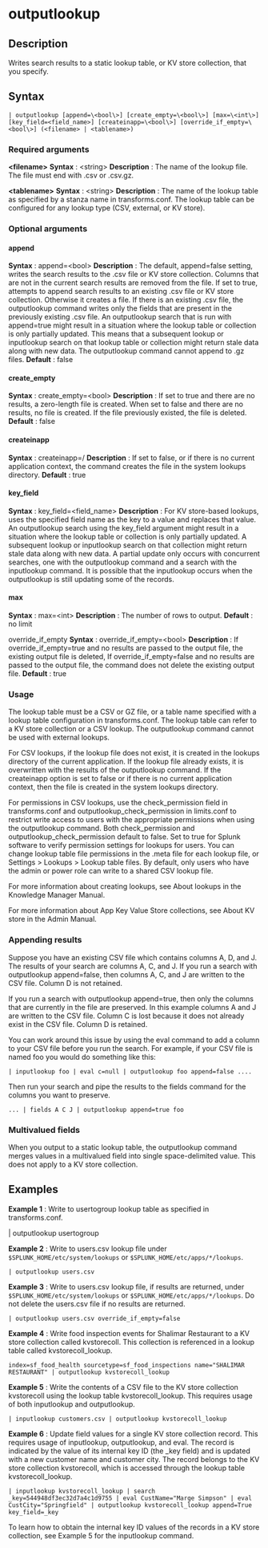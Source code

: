 # outputlookup

## Description

Writes search results to a static lookup table, or KV store collection, that you specify.

## Syntax

```spl
| outputlookup [append=\<bool\>] [create_empty=\<bool\>] [max=\<int\>] [key_field=<field_name>] [createinapp=\<bool\>] [override_if_empty=\<bool\>] (<filename> | <tablename>)
```

### Required arguments

**\<filename\>**
**Syntax** : \<string\>
**Description** : The name of the lookup file. The file must end with .csv or .csv.gz.

**\<tablename\>**
**Syntax** : \<string\>
**Description** : The name of the lookup table as specified by a stanza name in transforms.conf. The lookup table can be configured for any lookup type (CSV, external, or KV store).

### Optional arguments

#### append

**Syntax** : append=\<bool\>
**Description** : The default, append=false setting, writes the search results to the .csv file or KV store collection. Columns that are not in the current search results are removed from the file. If set to true, attempts to append search results to an existing .csv file or KV store collection. Otherwise it creates a file. If there is an existing .csv file, the outputlookup command writes only the fields that are present in the previously existing .csv file. An outputlookup search that is run with append=true might result in a situation where the lookup table or collection is only partially updated. This means that a subsequent lookup or inputlookup search on that lookup table or collection might return stale data along with new data. The outputlookup command cannot append to .gz files.
**Default** : false

#### create_empty

**Syntax** : create_empty=\<bool\>
**Description** : If set to true and there are no results, a zero-length file is created. When set to false and there are no results, no file is created. If the file previously existed, the file is deleted. 
**Default** : false

#### createinapp

**Syntax** : createinapp=/<bool/>
**Description** : If set to false, or if there is no current application context, the command creates the file in the system lookups directory. 
**Default** : true

#### key_field

**Syntax** : key_field=<field_name>
**Description** : For KV store-based lookups, uses the specified field name as the key to a value and replaces that value. An outputlookup search using the key_field argument might result in a situation where the lookup table or collection is only partially updated. A subsequent lookup or inputlookup search on that collection might return stale data along with new data. A partial update only occurs with concurrent searches, one with the outputlookup command and a search with the inputlookup command. It is possible that the inputlookup occurs when the outputlookup is still updating some of the records.

#### max

**Syntax** : max=\<int\>
**Description** : The number of rows to output. 
**Default** : no limit

override_if_empty
**Syntax** : override_if_empty=\<bool\>
**Description** : If override_if_empty=true and no results are passed to the output file, the existing output file is deleted, If override_if_empty=false and no results are passed to the output file, the command does not delete the existing output file.
**Default** : true

### Usage

The lookup table must be a CSV or GZ file, or a table name specified with a lookup table configuration in transforms.conf. The lookup table can refer to a KV store collection or a CSV lookup. The outputlookup command cannot be used with external lookups.

For CSV lookups, if the lookup file does not exist, it is created in the lookups directory of the current application. If the lookup file already exists, it is overwritten with the results of the outputlookup command. If the createinapp option is set to false or if there is no current application context, then the file is created in the system lookups directory.

For permissions in CSV lookups, use the check_permission field in transforms.conf and outputlookup_check_permission in limits.conf to restrict write access to users with the appropriate permissions when using the outputlookup command. Both check_permission and outputlookup_check_permission default to false. Set to true for Splunk software to verify permission settings for lookups for users. You can change lookup table file permissions in the .meta file for each lookup file, or Settings > Lookups > Lookup table files. By default, only users who have the admin or power role can write to a shared CSV lookup file.

For more information about creating lookups, see About lookups in the Knowledge Manager Manual.

For more information about App Key Value Store collections, see About KV store in the Admin Manual.

### Appending results

Suppose you have an existing CSV file which contains columns A, D, and J. The results of your search are columns A, C, and J. If you run a search with outputlookup append=false, then columns A, C, and J are written to the CSV file. Column D is not retained.

If you run a search with outputlookup append=true, then only the columns that are currently in the file are preserved. In this example columns A and J are written to the CSV file. Column C is lost because it does not already exist in the CSV file. Column D is retained.

You can work around this issue by using the eval command to add a column to your CSV file before you run the search. For example, if your CSV file is named foo you would do something like this:

```spl
| inputlookup foo | eval c=null | outputlookup foo append=false ....
```

Then run your search and pipe the results to the fields command for the columns you want to preserve.

```spl
... | fields A C J | outputlookup append=true foo
```

### Multivalued fields

When you output to a static lookup table, the outputlookup command merges values in a multivalued field into single space-delimited value. This does not apply to a KV store collection.

## Examples

**Example 1** : Write to usertogroup lookup table as specified in transforms.conf.

| outputlookup usertogroup

**Example 2** : Write to users.csv lookup file under `$SPLUNK_HOME/etc/system/lookups` or `$SPLUNK_HOME/etc/apps/*/lookups`.

```spl
| outputlookup users.csv
```

**Example 3** : Write to users.csv lookup file, if results are returned, under `$SPLUNK_HOME/etc/system/lookups` or `$SPLUNK_HOME/etc/apps/*/lookups`. Do not delete the users.csv file if no results are returned.

```spl
| outputlookup users.csv override_if_empty=false
```

**Example 4** : Write food inspection events for Shalimar Restaurant to a KV store collection called kvstorecoll. This collection is referenced in a lookup table called kvstorecoll_lookup.

```spl
index=sf_food_health sourcetype=sf_food_inspections name="SHALIMAR RESTAURANT" | outputlookup kvstorecoll_lookup
```

**Example 5** : Write the contents of a CSV file to the KV store collection kvstorecoll using the lookup table kvstorecoll_lookup. This requires usage of both inputlookup and outputlookup.

```spl
| inputlookup customers.csv | outputlookup kvstorecoll_lookup
```

**Example 6** : Update field values for a single KV store collection record. This requires usage of inputlookup, outputlookup, and eval. The record is indicated by the value of its internal key ID (the _key field) and is updated with a new customer name and customer city. The record belongs to the KV store collection kvstorecoll, which is accessed through the lookup table kvstorecoll_lookup.

```spl
| inputlookup kvstorecoll_lookup | search _key=544948df3ec32d7a4c1d9755 | eval CustName="Marge Simpson" | eval CustCity="Springfield" | outputlookup kvstorecoll_lookup append=True key_field=_key
```

To learn how to obtain the internal key ID values of the records in a KV store collection, see Example 5 for the inputlookup command.